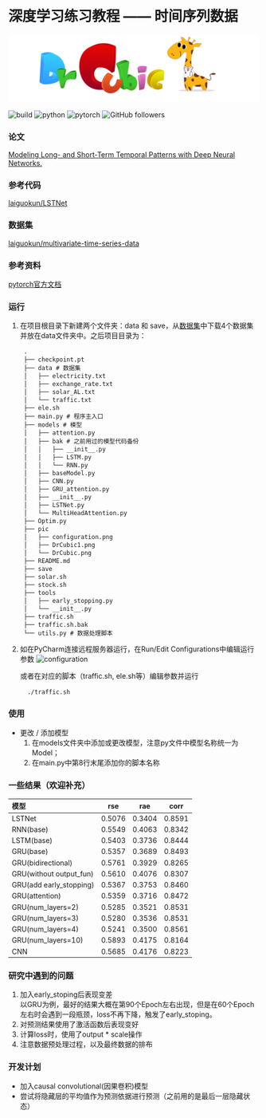 # 深度学习练习教程 —— 时间序列数据

<p align="center">

![DrCubic](./pic/DrCubic1.png)

</p>

![build](https://img.shields.io/badge/build-passing-brightgreen)
![python](https://img.shields.io/badge/python-v3.5.2-blue)
![pytorch](https://img.shields.io/badge/pytorch-v1.1.0-blue)
![GitHub followers](https://img.shields.io/github/followers/Liut2016?label=Follow&style=social)

### 论文
[Modeling Long- and Short-Term Temporal Patterns with Deep Neural Networks.](https://arxiv.org/abs/1703.07015)

### 参考代码
[laiguokun/LSTNet](https://github.com/laiguokun/LSTNet)

### 数据集
[laiguokun/multivariate-time-series-data](https://github.com/laiguokun/multivariate-time-series-data)

### 参考资料
[pytorch官方文档](https://pytorch.apachecn.org/docs/1.2/)



### 运行
1. 在项目根目录下新建两个文件夹：data 和 save，从[数据集](https://github.com/laiguokun/multivariate-time-series-data)中下载4个数据集并放在data文件夹中。之后项目目录为：
   ```angular2html
    .
    ├── checkpoint.pt
    ├── data # 数据集
    │   ├── electricity.txt
    │   ├── exchange_rate.txt
    │   ├── solar_AL.txt
    │   └── traffic.txt
    ├── ele.sh
    ├── main.py # 程序主入口
    ├── models # 模型
    │   ├── attention.py
    │   ├── bak # 之前用过的模型代码备份
    │   │   ├── __init__.py
    │   │   ├── LSTM.py
    │   │   └── RNN.py
    │   ├── baseModel.py
    │   ├── CNN.py
    │   ├── GRU_attention.py
    │   ├── __init__.py
    │   ├── LSTNet.py
    │   └── MultiHeadAttention.py
    ├── Optim.py
    ├── pic
    │   ├── configuration.png
    │   ├── DrCubic1.png
    │   └── DrCubic.png
    ├── README.md
    ├── save
    ├── solar.sh
    ├── stock.sh
    ├── tools
    │   ├── early_stopping.py
    │   └── __init__.py
    ├── traffic.sh
    ├── traffic.sh.bak
    └── utils.py # 数据处理脚本
    ```

2. 如在PyCharm连接远程服务器运行，在Run/Edit Configurations中编辑运行参数
    ![configuration](./pic/configuration.png)

    或者在对应的脚本（traffic.sh, ele.sh等）编辑参数并运行
    ```angular2html
      ./traffic.sh
    ```

### 使用
- 更改 / 添加模型  
    1. 在models文件夹中添加或更改模型，注意py文件中模型名称统一为Model；
    2. 在main.py中第8行末尾添加你的脚本名称
    
### 一些结果（欢迎补充）
| 模型 | rse | rae | corr |
| :--- | :---: | :---: | :---: |
|LSTNet|0.5076|0.3404|0.8591|
|RNN(base)|0.5549|0.4063|0.8342|
|LSTM(base)|0.5403|0.3736|0.8444|
|GRU(base)|0.5357|0.3689|0.8493|
|GRU(bidirectional)|0.5761|0.3929|0.8265|
|GRU(without output_fun)|0.5610|0.4076|0.8307|
|GRU(add early_stopping)|0.5367|0.3753|0.8460|
|GRU(attention)|0.5359|0.3716|0.8472|
|GRU(num_layers=2)|0.5285|0.3521|0.8531|
|GRU(num_layers=3)|0.5280|0.3536|0.8531|
|GRU(num_layers=4)|0.5241|0.3500|0.8561|
|GRU(num_layers=10)|0.5893|0.4175|0.8164|
|CNN|0.5685|0.4176|0.8223|

### 研究中遇到的问题
1. 加入early_stoping后表现变差  
    以GRU为例，最好的结果大概在第90个Epoch左右出现，但是在60个Epoch左右时会遇到一段瓶颈，loss不再下降，触发了early_stoping。
2. 对预测结果使用了激活函数后表现变好
3. 计算loss时，使用了output * scale操作
4. 注意数据预处理过程，以及最终数据的排布

### 开发计划
- 加入causal convolutional(因果卷积)模型
- 尝试将隐藏层的平均值作为预测依据进行预测（之前用的是最后一层隐藏状态）